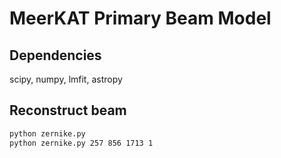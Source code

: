# MeerKAT Primary Beam Model

## Dependencies
scipy, numpy, lmfit, astropy

## Reconstruct beam
``` bash
python zernike.py 
python zernike.py 257 856 1713 1
```